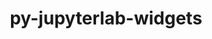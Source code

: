 ---
title: "py-jupyterlab-widgets"
layout: cache
categories: [package, develop]
meta: {"compilers": ["none"], "num_specs": 34, "num_specs_by_stack": {"data-vis-sdk": 11, "e4s": 11, "e4s-neoverse-v2": 12, "root": 34}, "oss": ["ubuntu20.04", "ubuntu22.04"], "platforms": ["linux"], "stacks": ["data-vis-sdk", "e4s", "e4s-neoverse-v2", "root"], "targets": ["neoverse_v2", "x86_64_v3"], "versions": ["3.0.3"]}
spec_details: [{"compiler": "none", "hash": "4ydeyzhri4fxfyhuld7jvgirpbmudwsn", "os": "ubuntu22.04", "platform": "linux", "size": "-", "stacks": ["e4s", "root"], "target": "x86_64_v3", "variants": ["build_system=python_pip"], "versions": ["3.0.3"]}, {"compiler": "none", "hash": "b7j3rylm7ybe3lv4aspzuh6dso64csxq", "os": "ubuntu22.04", "platform": "linux", "size": "-", "stacks": ["e4s-neoverse-v2", "root"], "target": "neoverse_v2", "variants": ["build_system=python_pip"], "versions": ["3.0.3"]}, {"compiler": "none", "hash": "bfblhyfztbdxaa75i3w5ynblatszo7cx", "os": "ubuntu20.04", "platform": "linux", "size": "-", "stacks": ["data-vis-sdk", "root"], "target": "x86_64_v3", "variants": ["build_system=python_pip"], "versions": ["3.0.3"]}, {"compiler": "none", "hash": "cae45mvhhs57uibrffojxq6yqnh423nr", "os": "ubuntu20.04", "platform": "linux", "size": "-", "stacks": ["data-vis-sdk", "root"], "target": "x86_64_v3", "variants": ["build_system=python_pip"], "versions": ["3.0.3"]}, {"compiler": "none", "hash": "csykffpojc62m7gjhzfmghwpq7725m77", "os": "ubuntu22.04", "platform": "linux", "size": "-", "stacks": ["e4s-neoverse-v2", "root"], "target": "neoverse_v2", "variants": ["build_system=python_pip"], "versions": ["3.0.3"]}, {"compiler": "none", "hash": "dq4tqgp6qcqbozthhp2bqkuh5gxupsyd", "os": "ubuntu20.04", "platform": "linux", "size": "-", "stacks": ["data-vis-sdk", "root"], "target": "x86_64_v3", "variants": ["build_system=python_pip"], "versions": ["3.0.3"]}, {"compiler": "none", "hash": "ekxbkmnarq6wg5y3pxxdivnkapcwny6d", "os": "ubuntu22.04", "platform": "linux", "size": "-", "stacks": ["e4s", "root"], "target": "x86_64_v3", "variants": ["build_system=python_pip"], "versions": ["3.0.3"]}, {"compiler": "none", "hash": "evalgaihn35gow36hkqvu3vl72elnrul", "os": "ubuntu20.04", "platform": "linux", "size": "-", "stacks": ["data-vis-sdk", "root"], "target": "x86_64_v3", "variants": ["build_system=python_pip"], "versions": ["3.0.3"]}, {"compiler": "none", "hash": "fb4cnd252mkgo5rltxvwku5r5deh4a6n", "os": "ubuntu22.04", "platform": "linux", "size": "-", "stacks": ["e4s-neoverse-v2", "root"], "target": "neoverse_v2", "variants": ["build_system=python_pip"], "versions": ["3.0.3"]}, {"compiler": "none", "hash": "jwppx23l4hqm3aevhb36oq3ngusjfhqh", "os": "ubuntu22.04", "platform": "linux", "size": "-", "stacks": ["e4s", "root"], "target": "x86_64_v3", "variants": ["build_system=python_pip"], "versions": ["3.0.3"]}, {"compiler": "none", "hash": "kcca7mqiizsquvmu6dqoutaz7dijfqxc", "os": "ubuntu22.04", "platform": "linux", "size": "-", "stacks": ["e4s-neoverse-v2", "root"], "target": "neoverse_v2", "variants": ["build_system=python_pip"], "versions": ["3.0.3"]}, {"compiler": "none", "hash": "lz4w65iwc7cpavtlg4o7nzxyu6npb4uq", "os": "ubuntu20.04", "platform": "linux", "size": "-", "stacks": ["data-vis-sdk", "root"], "target": "x86_64_v3", "variants": ["build_system=python_pip"], "versions": ["3.0.3"]}, {"compiler": "none", "hash": "oyulbvt6onvgr6ciepzduu6uede5cgka", "os": "ubuntu22.04", "platform": "linux", "size": "-", "stacks": ["e4s-neoverse-v2", "root"], "target": "neoverse_v2", "variants": ["build_system=python_pip"], "versions": ["3.0.3"]}, {"compiler": "none", "hash": "py32632p2cavze6lg53md347pmkrdyhx", "os": "ubuntu20.04", "platform": "linux", "size": "-", "stacks": ["data-vis-sdk", "root"], "target": "x86_64_v3", "variants": ["build_system=python_pip"], "versions": ["3.0.3"]}, {"compiler": "none", "hash": "q2mcc6nx3malcpkylac24ur3ww2iwzkb", "os": "ubuntu22.04", "platform": "linux", "size": "-", "stacks": ["e4s", "root"], "target": "x86_64_v3", "variants": ["build_system=python_pip"], "versions": ["3.0.3"]}, {"compiler": "none", "hash": "qbw3izrzjzm2vvqvdqigjul5lu6qhctv", "os": "ubuntu22.04", "platform": "linux", "size": "-", "stacks": ["e4s", "root"], "target": "x86_64_v3", "variants": ["build_system=python_pip"], "versions": ["3.0.3"]}, {"compiler": "none", "hash": "qwzfaxzupxotzorhnteksq6vbwsmskoj", "os": "ubuntu22.04", "platform": "linux", "size": "-", "stacks": ["e4s-neoverse-v2", "root"], "target": "neoverse_v2", "variants": ["build_system=python_pip"], "versions": ["3.0.3"]}, {"compiler": "none", "hash": "r3hhxbxxdzg7qrv44yyh6rcdk4omuxfw", "os": "ubuntu20.04", "platform": "linux", "size": "-", "stacks": ["data-vis-sdk", "root"], "target": "x86_64_v3", "variants": ["build_system=python_pip"], "versions": ["3.0.3"]}, {"compiler": "none", "hash": "rlvagiulr2smegmvdewtv4hd6j6x4zaa", "os": "ubuntu22.04", "platform": "linux", "size": "-", "stacks": ["e4s-neoverse-v2", "root"], "target": "neoverse_v2", "variants": ["build_system=python_pip"], "versions": ["3.0.3"]}, {"compiler": "none", "hash": "slgvtq4u6pb5sm2t5wpcg7gygik7tfjb", "os": "ubuntu20.04", "platform": "linux", "size": "-", "stacks": ["data-vis-sdk", "root"], "target": "x86_64_v3", "variants": ["build_system=python_pip"], "versions": ["3.0.3"]}, {"compiler": "none", "hash": "t4ahszk3ix6p2y3c23763icenhx5a5s5", "os": "ubuntu22.04", "platform": "linux", "size": "-", "stacks": ["e4s-neoverse-v2", "root"], "target": "neoverse_v2", "variants": ["build_system=python_pip"], "versions": ["3.0.3"]}, {"compiler": "none", "hash": "tpkjxtvmq5jbz4qtigzftm7n2zpuspxl", "os": "ubuntu20.04", "platform": "linux", "size": "-", "stacks": ["data-vis-sdk", "root"], "target": "x86_64_v3", "variants": ["build_system=python_pip"], "versions": ["3.0.3"]}, {"compiler": "none", "hash": "twerztez3mlto7zsi2c5ovvflevhj5qq", "os": "ubuntu22.04", "platform": "linux", "size": "-", "stacks": ["e4s-neoverse-v2", "root"], "target": "neoverse_v2", "variants": ["build_system=python_pip"], "versions": ["3.0.3"]}, {"compiler": "none", "hash": "u7l7yt6gfk7pcfr3e4z2n7kd2djgnxyb", "os": "ubuntu22.04", "platform": "linux", "size": "-", "stacks": ["e4s", "root"], "target": "x86_64_v3", "variants": ["build_system=python_pip"], "versions": ["3.0.3"]}, {"compiler": "none", "hash": "uvzgjolvlih7ntpue7rqr7isqhqflhhk", "os": "ubuntu22.04", "platform": "linux", "size": "-", "stacks": ["e4s", "root"], "target": "x86_64_v3", "variants": ["build_system=python_pip"], "versions": ["3.0.3"]}, {"compiler": "none", "hash": "vbdyi4w3zz7xgnww3oaco7msndgvep6w", "os": "ubuntu22.04", "platform": "linux", "size": "-", "stacks": ["e4s", "root"], "target": "x86_64_v3", "variants": ["build_system=python_pip"], "versions": ["3.0.3"]}, {"compiler": "none", "hash": "vbryzfh4ocuxpreoq2ybijc52pk25smo", "os": "ubuntu22.04", "platform": "linux", "size": "-", "stacks": ["e4s-neoverse-v2", "root"], "target": "neoverse_v2", "variants": ["build_system=python_pip"], "versions": ["3.0.3"]}, {"compiler": "none", "hash": "vgiiip7b3gexi7frjzylkcjvc7ovhosw", "os": "ubuntu22.04", "platform": "linux", "size": "-", "stacks": ["e4s", "root"], "target": "x86_64_v3", "variants": ["build_system=python_pip"], "versions": ["3.0.3"]}, {"compiler": "none", "hash": "wq5hwzlyfnppf57jclmbjystxx7i7sij", "os": "ubuntu20.04", "platform": "linux", "size": "-", "stacks": ["data-vis-sdk", "root"], "target": "x86_64_v3", "variants": ["build_system=python_pip"], "versions": ["3.0.3"]}, {"compiler": "none", "hash": "xrkwyxi6d4zz6rmctk4jkndvv6z7zmfd", "os": "ubuntu22.04", "platform": "linux", "size": "-", "stacks": ["e4s", "root"], "target": "x86_64_v3", "variants": ["build_system=python_pip"], "versions": ["3.0.3"]}, {"compiler": "none", "hash": "xvabzbvfmjqbm4dj53tg2q5hubz5cu6t", "os": "ubuntu22.04", "platform": "linux", "size": "-", "stacks": ["e4s-neoverse-v2", "root"], "target": "neoverse_v2", "variants": ["build_system=python_pip"], "versions": ["3.0.3"]}, {"compiler": "none", "hash": "yjh3j47woofhwsqipri6552cl6lvzuyn", "os": "ubuntu22.04", "platform": "linux", "size": "-", "stacks": ["e4s-neoverse-v2", "root"], "target": "neoverse_v2", "variants": ["build_system=python_pip"], "versions": ["3.0.3"]}, {"compiler": "none", "hash": "ziy6brbxmqmopfvvpgyzcxpxvrb2m6ro", "os": "ubuntu22.04", "platform": "linux", "size": "-", "stacks": ["e4s", "root"], "target": "x86_64_v3", "variants": ["build_system=python_pip"], "versions": ["3.0.3"]}, {"compiler": "none", "hash": "zkbiusw24dkuon7rzo3v72uhzzclcc3j", "os": "ubuntu20.04", "platform": "linux", "size": "-", "stacks": ["data-vis-sdk", "root"], "target": "x86_64_v3", "variants": ["build_system=python_pip"], "versions": ["3.0.3"]}]
---